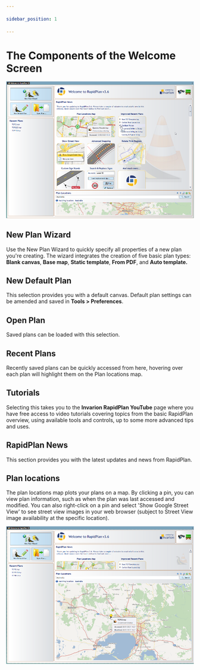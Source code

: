 ```yaml
---

sidebar_position: 1

---
```

# The Components of the Welcome Screen

![components](./assets/Components_of_the_Welcome_screen.png)

## New Plan Wizard

Use the New Plan Wizard to quickly specify all properties of a new plan you're creating. The wizard integrates the creation of five basic plan types: **Blank canvas**, **Base map**, **Static template**, **From PDF**, and **Auto template.**

## New Default Plan

This selection provides you with a default canvas. Default plan settings can be amended and saved in **Tools > Preferences**.

## Open Plan

Saved plans can be loaded with this selection.

## Recent Plans

Recently saved plans can be quickly accessed from here, hovering over each plan will highlight them on the Plan locations map.

## Tutorials

Selecting this takes you to the **Invarion RapidPlan YouTube** page where you have free access to video tutorials covering topics from the basic RapidPlan overview, using available tools and controls, up to some more advanced tips and uses.

## RapidPlan News

This section provides you with the latest updates and news from RapidPlan.

## Plan locations

The plan locations map plots your plans on a map. By clicking a pin, you can view plan information, such as when the plan was last accessed and modified. You can also right-click on a pin and select 'Show Google Street View' to see street view images in your web browser (subject to Street View image availability at the specific location).

![locations](./assets/Plan_locations.png)
